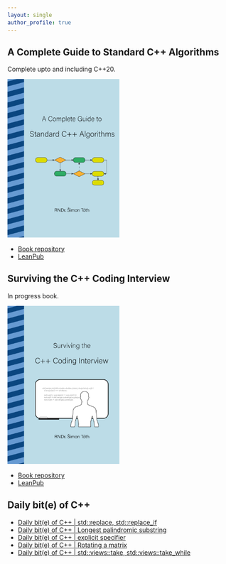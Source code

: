 ```yaml
---
layout: single
author_profile: true
---
```


## A Complete Guide to Standard C++ Algorithms

Complete upto and including C++20.

[<img src="assets/images/book_algorithms_cover.png" width="50%">](https://leanpub.com/cpp-algorithms-guide)

- [Book repository](https://github.com/HappyCerberus/book-cpp-algorithms)
- [LeanPub](https://leanpub.com/cpp-algorithms-guide)

## Surviving the C++ Coding Interview

In progress book.

[<img src="assets/images/book_coding_interview_cover.png" width="50%">](https://leanpub.com/cpp-coding-interview)

- [Book repository](https://leanpub.com/cpp-coding-interview)
- [LeanPub](https://leanpub.com/cpp-coding-interview)

## Daily bit(e) of C++

<ul>
<!-- SUBSTACK:START --><li><a href="https://simontoth.substack.com/p/daily-bite-of-c-stdreplace-stdreplace_if">Daily bit&lpar;e&rpar; of C++ | std::replace, std::replace_if</a></li><li><a href="https://simontoth.substack.com/p/daily-bite-of-c-longest-palindromic">Daily bit&lpar;e&rpar; of C++ | Longest palindromic substring</a></li><li><a href="https://simontoth.substack.com/p/daily-bite-of-c-explicit-specifier">Daily bit&lpar;e&rpar; of C++ | explicit specifier</a></li><li><a href="https://simontoth.substack.com/p/daily-bite-of-c-rotating-a-matrix">Daily bit&lpar;e&rpar; of C++ | Rotating a matrix</a></li><li><a href="https://simontoth.substack.com/p/daily-bite-of-c-stdviewstake-stdviewstake_while">Daily bit&lpar;e&rpar; of C++ | std::views::take, std::views::take_while</a></li><!-- SUBSTACK:END -->
</ul>
